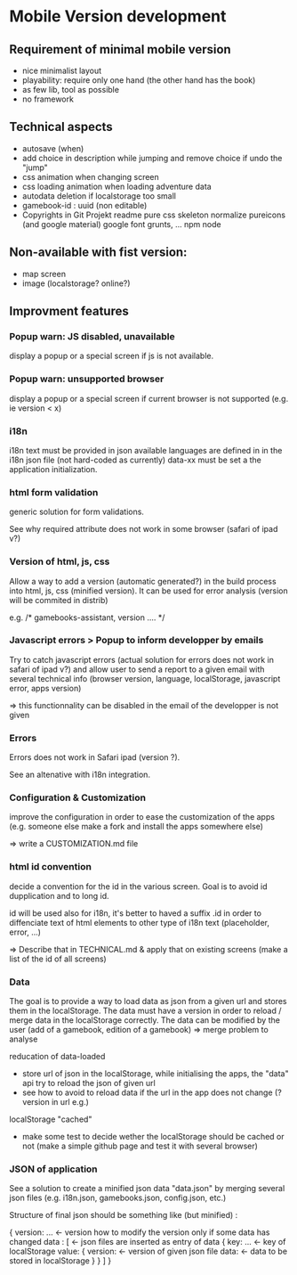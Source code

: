 # Mobile Version development

## Requirement of minimal mobile version
* nice minimalist layout
* playability: require only one hand (the other hand has the book)
* as few lib, tool as possible
* no framework

## Technical aspects
* autosave (when)
* add choice in description while jumping and remove choice if undo the "jump"
* css animation when changing screen
* css loading animation when loading adventure data
* autodata deletion if localstorage too small
* gamebook-id : uuid (non editable)
* Copyrights in Git Projekt readme
    pure css
    skeleton
    normalize
    pureicons (and google material)
    google font
    grunts, ...
    npm
    node
    
## Non-available with fist version:
* map screen
* image (localstorage? online?)

## Improvment features

### Popup warn: JS disabled, unavailable

display a popup or a special screen if js is not available.

### Popup warn: unsupported browser

display a popup or a special screen if current browser is not supported (e.g. ie version < x)

### i18n

i18n text must be provided in json
available languages are defined in in the i18n json file (not hard-coded as currently)
data-xx must be set a the application initialization.

### html form validation

generic solution for form validations.

See why required attribute does not work in some browser (safari of ipad v?)

### Version of html, js, css

Allow a way to add a version (automatic generated?) in the build process into html, js, css (minified version).
It can be used for error analysis (version will be commited in distrib)

e.g.
/* gamebooks-assistant, version .... */


### Javascript errors > Popup to inform developper by emails

Try to catch javascript errors (actual solution for errors does not work in safari of ipad v?) and allow user to send a report to a given email
with several technical info (browser version, language, localStorage, javascript error, apps version)

=> this functionnality can be disabled in the email of the developper is not given

### Errors

Errors does not work in Safari ipad (version ?).

See an altenative with i18n integration.


### Configuration & Customization

improve the configuration in order to ease the customization of the apps (e.g. someone else make a fork and install the apps somewhere else)

=> write a CUSTOMIZATION.md file


### html id convention

decide a convention for the id in the various screen. Goal is to avoid id dupplication and to long id.

id will be used also for i18n, it's better to haved a suffix .id in order to diffenciate text of html elements to other type of i18n text (placeholder, error, ...)

=> Describe that in TECHNICAL.md & apply that on existing screens (make a list of the id of all screens)


### Data

The goal is to provide a way to load data as json from a given url and stores them in the localStorage.
The data must have a version in order to reload / merge data in the localStorage correctly.
The data can be modified by the user (add of a gamebook, edition of a gamebook) => merge problem to analyse

reducation of data-loaded
* store url of json in the localStorage, while initialising the apps, the "data" api try to reload the json of given url
* see how to avoid to reload data if the url in the app does not change  (?version in url e.g.)

localStorage "cached"
* make some test to decide wether the localStorage should be cached or not (make a simple github page and test it with several browser)

### JSON of application

See a solution to create a minified json data "data.json" by merging several json files (e.g. i18n.json, gamebooks.json, config.json, etc.)

Structure of final json should be something like (but minified) :

{
	version: ... <- version how to modify the version only if some data has changed
	data : [ <- json files are inserted as entry of data
		{
			key: ... <- key of localStorage
			value: {
				version: <- version of given json file
				data: <- data to be stored in localStorage
			}
		}
	]
}

